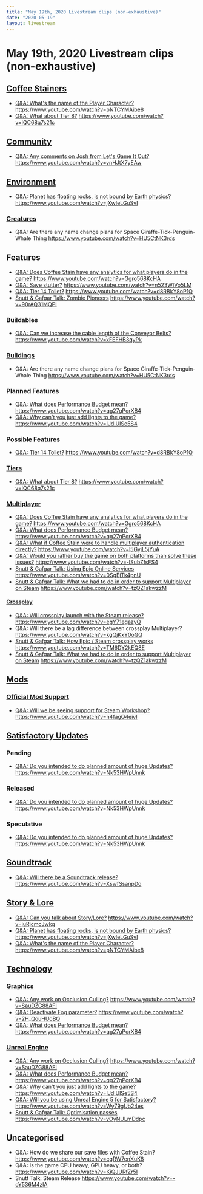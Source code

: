 ```yaml
---
title: "May 19th, 2020 Livestream clips (non-exhaustive)"
date: "2020-05-19"
layout: livestream
---
```

# May 19th, 2020 Livestream clips (non-exhaustive)

## [Coffee Stainers](./topics/coffee-stainers.md)
* [Q&A: What's the name of the Player Character?](./transcriptions/yt-pNTCYMAibe8.md) https://www.youtube.com/watch?v=pNTCYMAibe8
* [Q&A: What about Tier 8?](./transcriptions/yt-lQC68q7s21c.md) https://www.youtube.com/watch?v=lQC68q7s21c

## [Community](./topics/community.md)
* [Q&A: Any comments on Josh from Let's Game It Out?](./transcriptions/yt-vnHJtX7yEAw.md) https://www.youtube.com/watch?v=vnHJtX7yEAw

## [Environment](./topics/environment.md)
* [Q&A: Planet has floating rocks, is not bound by Earth physics?](./transcriptions/yt-jXwIeLGuSvI.md) https://www.youtube.com/watch?v=jXwIeLGuSvI

### [Creatures](./topics/environment/creatures.md)
* Q&A: Are there any name change plans for Space Giraffe-Tick-Penguin-Whale Thing https://www.youtube.com/watch?v=HU5CtNK3rds

## Features
* [Q&A: Does Coffee Stain have any analytics for what players do in the game?](./transcriptions/yt-Ggro568KcHA.md) https://www.youtube.com/watch?v=Ggro568KcHA
* [Q&A: Save stutter?](./transcriptions/yt-n523WIVo5LM.md) https://www.youtube.com/watch?v=n523WIVo5LM
* [Q&A: Tier 14 Toilet?](./transcriptions/yt-d8RBkY8oP1Q.md) https://www.youtube.com/watch?v=d8RBkY8oP1Q
* [Snutt & Gafgar Talk: Zombie Pioneers](./transcriptions/yt-90rAQ31MQPI.md) https://www.youtube.com/watch?v=90rAQ31MQPI

### Buildables
* [Q&A: Can we increase the cable length of the Conveyor Belts?](./transcriptions/yt-xFEFHB3qyPk.md) https://www.youtube.com/watch?v=xFEFHB3qyPk

### [Buildings](./topics/features/buildings.md)
* Q&A: Are there any name change plans for Space Giraffe-Tick-Penguin-Whale Thing https://www.youtube.com/watch?v=HU5CtNK3rds

### Planned Features
* [Q&A: What does Performance Budget mean?](./transcriptions/yt-qg27gPorXB4.md) https://www.youtube.com/watch?v=qg27gPorXB4
* [Q&A: Why can't you just add lights to the game?](./transcriptions/yt-IJdIUISe5S4.md) https://www.youtube.com/watch?v=IJdIUISe5S4

### Possible Features
* [Q&A: Tier 14 Toilet?](./transcriptions/yt-d8RBkY8oP1Q.md) https://www.youtube.com/watch?v=d8RBkY8oP1Q

### [Tiers](./topics/features/tiers.md)
* [Q&A: What about Tier 8?](./transcriptions/yt-lQC68q7s21c.md) https://www.youtube.com/watch?v=lQC68q7s21c

### [Multiplayer](./topics/features/multiplayer.md)
* [Q&A: Does Coffee Stain have any analytics for what players do in the game?](./transcriptions/yt-Ggro568KcHA.md) https://www.youtube.com/watch?v=Ggro568KcHA
* [Q&A: What does Performance Budget mean?](./transcriptions/yt-qg27gPorXB4.md) https://www.youtube.com/watch?v=qg27gPorXB4
* [Q&A: What if Coffee Stain were to handle multiplayer authentication directly?](./transcriptions/yt-l5GyjL5jYuA.md) https://www.youtube.com/watch?v=l5GyjL5jYuA
* [Q&A: Would you rather buy the game on both platforms than solve these issues?](./transcriptions/yt--ISubZfsFS4.md) https://www.youtube.com/watch?v=-ISubZfsFS4
* [Snutt & Gafgar Talk: Using Epic Online Services](./transcriptions/yt-0SgEjTk4pnU.md) https://www.youtube.com/watch?v=0SgEjTk4pnU
* [Snutt & Gafgar Talk: What we had to do in order to support Multiplayer on Steam](./transcriptions/yt-tzQZ1akwzzM.md) https://www.youtube.com/watch?v=tzQZ1akwzzM

#### [Crossplay](./topics/features/multiplayer/crossplay.md)
* [Q&A: Will crossplay launch with the Steam release?](./transcriptions/yt-egY71egazyQ.md) https://www.youtube.com/watch?v=egY71egazyQ
* Q&A: Will there be a lag difference between crossplay Multiplayer? https://www.youtube.com/watch?v=kgQjKxY0oGQ
* [Snutt & Gafgar Talk: How Epic / Steam crossplay works](./transcriptions/yt-TM6DY2kEQ8E.md) https://www.youtube.com/watch?v=TM6DY2kEQ8E
* [Snutt & Gafgar Talk: What we had to do in order to support Multiplayer on Steam](./transcriptions/yt-tzQZ1akwzzM.md) https://www.youtube.com/watch?v=tzQZ1akwzzM

## [Mods](./topics/mods.md)

### [Official Mod Support](./topics/mods/official-mod-support.md)
* [Q&A: Will we be seeing support for Steam Workshop?](./transcriptions/yt-n4fagQ4eivI.md) https://www.youtube.com/watch?v=n4fagQ4eivI

## [Satisfactory Updates](./topics/satisfactory-updates.md)

### Pending
* [Q&A: Do you intended to do planned amount of huge Updates?](./transcriptions/yt-Nk53HWpUnnk.md) https://www.youtube.com/watch?v=Nk53HWpUnnk

### Released
* [Q&A: Do you intended to do planned amount of huge Updates?](./transcriptions/yt-Nk53HWpUnnk.md) https://www.youtube.com/watch?v=Nk53HWpUnnk

### Speculative
* [Q&A: Do you intended to do planned amount of huge Updates?](./transcriptions/yt-Nk53HWpUnnk.md) https://www.youtube.com/watch?v=Nk53HWpUnnk

## [Soundtrack](./topics/soundtrack.md)
* [Q&A: Will there be a Soundtrack release?](./transcriptions/yt-XswfSsanpDo.md) https://www.youtube.com/watch?v=XswfSsanpDo

## [Story & Lore](./topics/story-lore.md)
* [Q&A: Can you talk about Story/Lore?](./transcriptions/yt-juRjcmcJwkg.md) https://www.youtube.com/watch?v=juRjcmcJwkg
* [Q&A: Planet has floating rocks, is not bound by Earth physics?](./transcriptions/yt-jXwIeLGuSvI.md) https://www.youtube.com/watch?v=jXwIeLGuSvI
* [Q&A: What's the name of the Player Character?](./transcriptions/yt-pNTCYMAibe8.md) https://www.youtube.com/watch?v=pNTCYMAibe8

## [Technology](./topics/technology.md)

### [Graphics](./topics/technology/graphics.md)
* [Q&A: Any work on Occlusion Culling?](./transcriptions/yt-SauDZG88AFI.md) https://www.youtube.com/watch?v=SauDZG88AFI
* [Q&A: Deactivate Fog parameter?](./transcriptions/yt-2H_QouHUoBQ.md) https://www.youtube.com/watch?v=2H_QouHUoBQ
* [Q&A: What does Performance Budget mean?](./transcriptions/yt-qg27gPorXB4.md) https://www.youtube.com/watch?v=qg27gPorXB4

### [Unreal Engine](./topics/technology/unreal-engine.md)
* [Q&A: Any work on Occlusion Culling?](./transcriptions/yt-SauDZG88AFI.md) https://www.youtube.com/watch?v=SauDZG88AFI
* [Q&A: What does Performance Budget mean?](./transcriptions/yt-qg27gPorXB4.md) https://www.youtube.com/watch?v=qg27gPorXB4
* [Q&A: Why can't you just add lights to the game?](./transcriptions/yt-IJdIUISe5S4.md) https://www.youtube.com/watch?v=IJdIUISe5S4
* [Q&A: Will you be using Unreal Engine 5 for Satisfactory?](./transcriptions/yt-Wy79gUb24es.md) https://www.youtube.com/watch?v=Wy79gUb24es
* [Snutt & Gafgar Talk: Optimisation passes](./transcriptions/yt-yOyNULmDdpc.md) https://www.youtube.com/watch?v=yOyNULmDdpc
## Uncategorised
* Q&A: How do we share our save files with Coffee Stain? https://www.youtube.com/watch?v=cgRW7enXuK8
* Q&A: Is the game CPU heavy, GPU heavy, or both? https://www.youtube.com/watch?v=KiQJURfZr5I
* Snutt Talk: Steam Release https://www.youtube.com/watch?v=-oY536M4zlA

